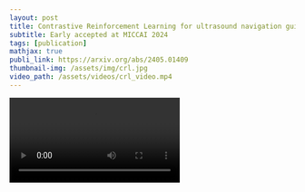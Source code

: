 ```yaml
---
layout: post
title: Contrastive Reinforcement Learning for ultrasound navigation guidance
subtitle: Early accepted at MICCAI 2024
tags: [publication]
mathjax: true
publi_link: https://arxiv.org/abs/2405.01409
thumbnail-img: /assets/img/crl.jpg
video_path: /assets/videos/crl_video.mp4
---
```


<video width="{{ include.width | default: '320' }}" height="{{ include.height | default: '240' }}" controls>
  <source src="/assets/videos/crl_video.mp4" type="video/{{ include.type | default: 'mp4' }}">
  Your browser does not support the video tag.
</video>